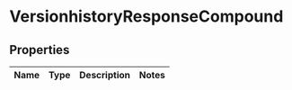
# VersionhistoryResponseCompound

## Properties
| Name | Type | Description | Notes |
| ------------ | ------------- | ------------- | ------------- |



